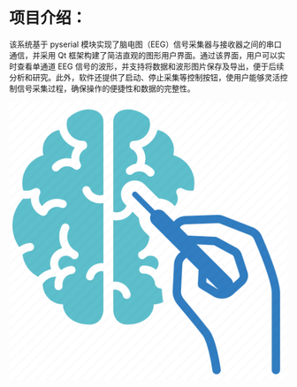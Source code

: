 # 项目介绍：
该系统基于 pyserial 模块实现了脑电图（EEG）信号采集器与接收器之间的串口通信，并采用 Qt 框架构建了简洁直观的图形用户界面。通过该界面，用户可以实时查看单通道 EEG 信号的波形，并支持将数据和波形图片保存及导出，便于后续分析和研究。此外，软件还提供了启动、停止采集等控制按钮，使用户能够灵活控制信号采集过程，确保操作的便捷性和数据的完整性。

![EEG](./EEG.png)

